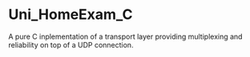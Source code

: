 # Uni_HomeExam_C

A pure C inplementation of a transport layer providing multiplexing and reliability on top of a UDP connection.
